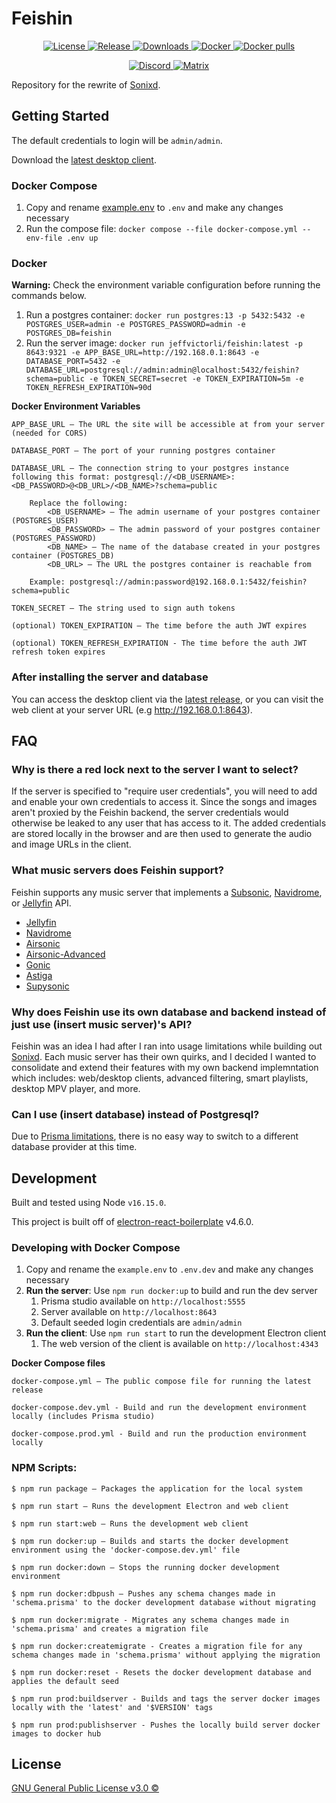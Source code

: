 # Feishin

  <p align="center">
    <a href="https://github.com/jeffvli/feishin/blob/main/LICENSE">
      <img src="https://img.shields.io/github/license/jeffvli/feishin?style=flat-square&color=brightgreen"
      alt="License">
    </a>
        <a href="https://github.com/jeffvli/feishin/releases">
      <img src="https://img.shields.io/github/v/release/jeffvli/feishin?style=flat-square&color=blue"
      alt="Release">
    </a>
    <a href="https://github.com/jeffvli/feishin/releases">
      <img src="https://img.shields.io/github/downloads/jeffvli/feishin/total?style=flat-square&color=orange"
      alt="Downloads">
    </a>
      <a href="https://hub.docker.com/r/jeffvictorli/feishin">
      <img src="https://img.shields.io/docker/v/jeffvictorli/feishin?style=flat-square&color=orange"
      alt="Docker">
    </a>
    </a>
      <a href="https://hub.docker.com/r/jeffvictorli/feishin">
      <img src="https://img.shields.io/docker/pulls/jeffvictorli/feishin?style=flat-square&color=orange"
      alt="Docker pulls">
    </a>
  </p>
  <p align="center">
    <a href="https://discord.gg/FVKpcMDy5f">
      <img src="https://img.shields.io/discord/922656312888811530?color=black&label=discord&logo=discord&logoColor=white"
      alt="Discord">
    </a>
    <a href="https://matrix.to/#/#sonixd:matrix.org">
      <img src="https://img.shields.io/matrix/sonixd:matrix.org?color=black&label=matrix&logo=matrix&logoColor=white"
      alt="Matrix">
    </a>
  </p>

Repository for the rewrite of [Sonixd](https://github.com/jeffvli/sonixd).

## Getting Started

The default credentials to login will be `admin/admin`.

Download the [latest desktop client](https://github.com/jeffvli/feishin/releases).

### Docker Compose

1. Copy and rename [example.env](https://github.com/jeffvli/feishin/blob/dev/example.env) to `.env` and make any changes necessary
2. Run the compose file: `docker compose --file docker-compose.yml --env-file .env up`

### Docker

**Warning:** Check the environment variable configuration before running the commands below.

1. Run a postgres container: `docker run postgres:13 -p 5432:5432 -e POSTGRES_USER=admin -e POSTGRES_PASSWORD=admin -e POSTGRES_DB=feishin`
2. Run the server image: `docker run jeffvictorli/feishin:latest -p 8643:9321 -e APP_BASE_URL=http://192.168.0.1:8643 -e DATABASE_PORT=5432 -e DATABASE_URL=postgresql://admin:admin@localhost:5432/feishin?schema=public -e TOKEN_SECRET=secret -e TOKEN_EXPIRATION=5m -e TOKEN_REFRESH_EXPIRATION=90d`

**Docker Environment Variables**

```
APP_BASE_URL — The URL the site will be accessible at from your server (needed for CORS)

DATABASE_PORT — The port of your running postgres container

DATABASE_URL — The connection string to your postgres instance following this format: postgresql://<DB_USERNAME>:<DB_PASSWORD>@<DB_URL>/<DB_NAME>?schema=public

    Replace the following:
        <DB_USERNAME> — The admin username of your postgres container (POSTGRES_USER)
        <DB_PASSWORD> — The admin password of your postgres container (POSTGRES_PASSWORD)
        <DB_NAME> — The name of the database created in your postgres container (POSTGRES_DB)
        <DB_URL> — The URL the postgres container is reachable from

    Example: postgresql://admin:password@192.168.0.1:5432/feishin?schema=public

TOKEN_SECRET — The string used to sign auth tokens

(optional) TOKEN_EXPIRATION — The time before the auth JWT expires

(optional) TOKEN_REFRESH_EXPIRATION - The time before the auth JWT refresh token expires
```

### After installing the server and database

You can access the desktop client via the [latest release](https://github.com/jeffvli/feishin/releases), or you can visit the web client at your server URL (e.g http://192.168.0.1:8643).

## FAQ

### Why is there a red lock next to the server I want to select?

If the server is specified to "require user credentials", you will need to add and enable your own credentials to access it. Since the songs and images aren't proxied by the Feishin backend, the server credentials would otherwise be leaked to any user that has access to it. The added credentials are stored locally in the browser and are then used to generate the audio and image URLs in the client.

### What music servers does Feishin support?

Feishin supports any music server that implements a [Subsonic](http://www.subsonic.org/pages/api.jsp), [Navidrome](https://www.navidrome.org/), or [Jellyfin](https://jellyfin.org/) API.

- [Jellyfin](https://github.com/jellyfin/jellyfin)
- [Navidrome](https://github.com/navidrome/navidrome)
- [Airsonic](https://github.com/airsonic/airsonic)
- [Airsonic-Advanced](https://github.com/airsonic-advanced/airsonic-advanced)
- [Gonic](https://github.com/sentriz/gonic)
- [Astiga](https://asti.ga/)
- [Supysonic](https://github.com/spl0k/supysonic)

### Why does Feishin use its own database and backend instead of just use (insert music server)'s API?

Feishin was an idea I had after I ran into usage limitations while building out [Sonixd](https://github.com/jeffvli/sonixd). Each music server has their own quirks, and I decided I wanted to consolidate and extend their features with my own backend implemntation which includes: web/desktop clients, advanced filtering, smart playlists, desktop MPV player, and more.

### Can I use (insert database) instead of Postgresql?

Due to [Prisma limitations](https://www.prisma.io/docs/concepts/components/prisma-migrate/prisma-migrate-limitations-issues#you-cannot-automatically-switch-database-providers), there is no easy way to switch to a different database provider at this time.

## Development

Built and tested using Node `v16.15.0`.

This project is built off of [electron-react-boilerplate](https://github.com/electron-react-boilerplate/electron-react-boilerplate) v4.6.0.

### Developing with Docker Compose

1. Copy and rename the `example.env` to `.env.dev` and make any changes necessary
2. **Run the server**: Use `npm run docker:up` to build and run the dev server
   1. Prisma studio available on `http://localhost:5555`
   2. Server available on `http://localhost:8643`
   3. Default seeded login credentials are `admin/admin`
3. **Run the client**: Use `npm run start` to run the development Electron client
   1. The web version of the client is available on `http://localhost:4343`

**Docker Compose files**

```
docker-compose.yml — The public compose file for running the latest release

docker-compose.dev.yml - Build and run the development environment locally (includes Prisma studio)

docker-compose.prod.yml - Build and run the production environment locally
```

### NPM Scripts:

```
$ npm run package — Packages the application for the local system

$ npm run start — Runs the development Electron and web client

$ npm run start:web — Runs the development web client

$ npm run docker:up — Builds and starts the docker development environment using the 'docker-compose.dev.yml' file

$ npm run docker:down — Stops the running docker development environment

$ npm run docker:dbpush — Pushes any schema changes made in 'schema.prisma' to the docker development database without migrating

$ npm run docker:migrate - Migrates any schema changes made in 'schema.prisma' and creates a migration file

$ npm run docker:createmigrate - Creates a migration file for any schema changes made in 'schema.prisma' without applying the migration

$ npm run docker:reset - Resets the docker development database and applies the default seed

$ npm run prod:buildserver - Builds and tags the server docker images locally with the 'latest' and '$VERSION' tags

$ npm run prod:publishserver - Pushes the locally build server docker images to docker hub
```

## License

[GNU General Public License v3.0 ©](https://github.com/jeffvli/sonixd-rewrite/blob/dev/LICENSE)
